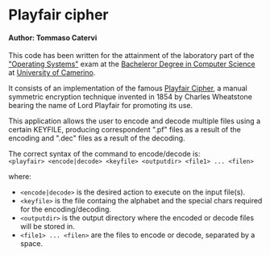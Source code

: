 # Playfair cipher

#### Author: Tommaso Catervi

This code has been written for the attainment of the laboratory part of the ["Operating Systems"](http://didattica.cs.unicam.it/doku.php?id=didattica:triennale:so:ay_2021:lab) exam at the [Bacheleror Degree in Computer Science](http://www.cs.unicam.it) at [University of Camerino](http://www.unicam.it/).

It consists of an implementation of the famous [Playfair Cipher](https://en.wikipedia.org/wiki/Playfair_cipher), a manual symmetric encryption technique invented in 1854 by Charles Wheatstone bearing the name of Lord Playfair for promoting its use.

This application allows the user to encode and decode multiple files using a certain KEYFILE, producing correspondent ".pf" files as a result of the encoding and ".dec" files as a result of the decoding.

The correct syntax of the command to encode/decode is:\
```<playfair> <encode|decode> <keyfile> <outputdir> <file1> ... <filen>```

where:
- ```<encode|decode>``` is the desired action to execute on the input file(s).
- ```<keyfile>``` is the file containg the alphabet and the special chars required for the encoding/decoding.
- ```<outputdir>``` is the output directory where the encoded or decode files will be stored in.
- ```<file1> ... <filen>``` are the files to encode or decode, separated by a space.
